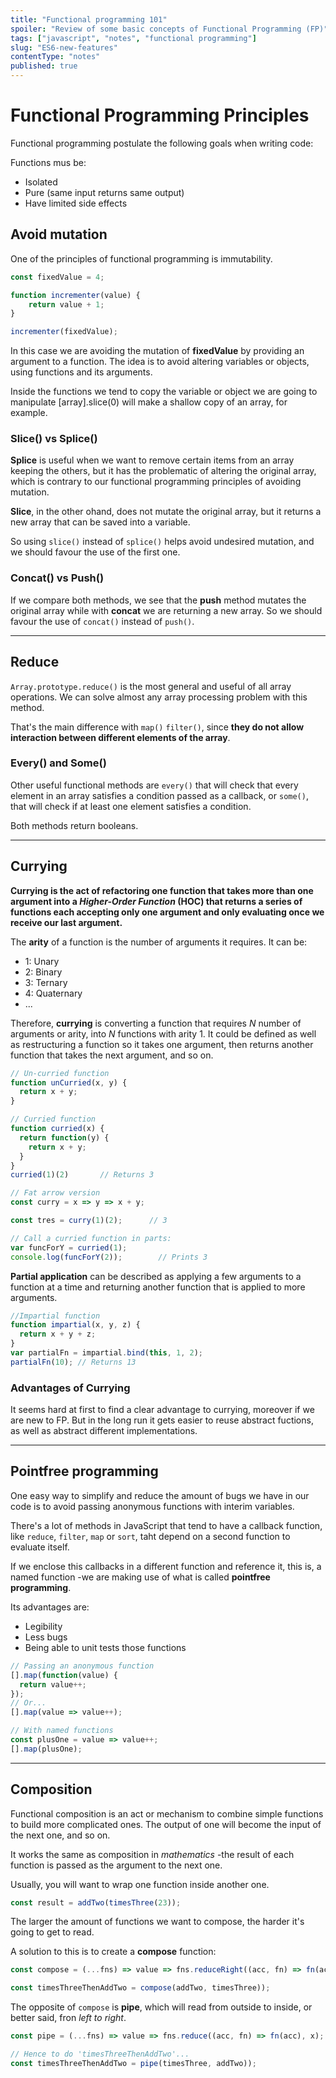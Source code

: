 ```yaml
---
title: "Functional programming 101"   
spoiler: "Review of some basic concepts of Functional Programming (FP)"  
tags: ["javascript", "notes", "functional programming"]
slug: "ES6-new-features"
contentType: "notes"
published: true
---
```


# Functional Programming Principles

Functional programming postulate the following goals when writing code:

Functions mus be:
 - Isolated
 - Pure (same input returns same output)
 - Have limited side effects

## Avoid mutation

One of the principles of functional programming is immutability.

```javascript
const fixedValue = 4;

function incrementer(value) {
    return value + 1;
}

incrementer(fixedValue);
```

In this case we are avoiding the mutation of **fixedValue** by providing an argument to a function.
The idea is to avoid altering variables or objects, using functions and its arguments.

Inside the functions we tend to copy the variable or object we are going to manipulate [array].slice(0) will make a shallow copy of an array, for example.

### Slice() vs Splice()

**Splice** is useful when we want to remove certain items from an array keeping the others, but it has the problematic of altering the original array, which is contrary to our functional programming principles of avoiding mutation.

**Slice**, in the other ohand, does not mutate the original array, but it returns a new array that can be saved into a variable.

So using `slice()` instead of `splice()` helps avoid undesired mutation, and we should favour the use of the first one.

### Concat() vs Push()

If we compare both methods, we see that the **push** method mutates the original array while with **concat** we are returning a new array. So we should favour the use of `concat()` instead of `push()`.

---

## Reduce

`Array.prototype.reduce()` is the most general and useful of all array operations. We can solve almost any array processing problem with this method.

That's the main difference with `map()` `filter()`, since **they do not allow interaction between different elements of the array**.

### Every() and Some()

Other useful functional methods are `every()` that will check that every element in an array satisfies a condition passed as a callback, or `some()`, that will check if at least one element satisfies a condition.

Both methods return booleans.

---

## Currying

**Currying is the act of refactoring one function that takes more than one argument into a _Higher-Order Function_ (HOC) that returns a series of functions each accepting only one argument and only evaluating once we receive our last argument.**

The **arity** of a function is the number of arguments it requires. It can be:

- 1: Unary
- 2: Binary
- 3: Ternary
- 4: Quaternary
- ...

Therefore, **currying** is converting a function that requires *N* number of arguments or arity, into *N* functions with arity 1. It could be defined as well as restructuring a function so it takes one argument, then returns another function that takes the next argument, and so on.

```javascript
// Un-curried function
function unCurried(x, y) {
  return x + y;
}

// Curried function
function curried(x) {
  return function(y) {
    return x + y;
  }
}
curried(1)(2)       // Returns 3
```

```javascript
// Fat arrow version
const curry = x => y => x + y;

const tres = curry(1)(2);      // 3
```

```javascript
// Call a curried function in parts:
var funcForY = curried(1);
console.log(funcForY(2));        // Prints 3
```

**Partial application** can be described as applying a few arguments to a function at a time and returning another function that is applied to more arguments.

```javascript
//Impartial function
function impartial(x, y, z) {
  return x + y + z;
}
var partialFn = impartial.bind(this, 1, 2);
partialFn(10); // Returns 13
```

### Advantages of Currying

It seems hard at first to find a clear advantage to currying, moreover if we are new to FP. But in the long run it gets easier to reuse abstract fuctions, as well as abstract different implementations.

---

## Pointfree programming

One easy way to simplify and reduce the amount of bugs we have in our code is to avoid passing anonymous functions with interim variables.

There's a lot of methods in JavaScript that tend to have a callback function, like `reduce`, `filter`, `map` or `sort`, taht depend on a second function to evaluate itself.

If we enclose this callbacks in a different function and reference it, this is, a named function -we are making use of what is called **pointfree programming**.

Its advantages are:

- Legibility
- Less bugs
- Being able to unit tests those functions

```javascript
// Passing an anonymous function
[].map(function(value) {
  return value++;
});
// Or...
[].map(value => value++);

// With named functions
const plusOne = value => value++;
[].map(plusOne);
```

---

## Composition

Functional composition is an act or mechanism to combine simple functions to build more complicated ones. The output of one will become the input of the next one, and so on.

It works the same as composition in _mathematics_ -the result of each function is passed as the argument to the next one.

Usually, you will want to wrap one function inside another one.

```javascript
const result = addTwo(timesThree(23));
```

The larger the amount of functions we want to compose, the harder it's going to get to read.

A solution to this is to create a **compose** function:

```javascript
const compose = (...fns) => value => fns.reduceRight((acc, fn) => fn(acc), x);

const timesThreeThenAddTwo = compose(addTwo, timesThree));
```

The opposite of `compose` is **pipe**, which will read from outside to inside, or better said, fron _left to right_.

```javascript
const pipe = (...fns) => value => fns.reduce((acc, fn) => fn(acc), x);

// Hence to do 'timesThreeThenAddTwo'...
const timesThreeThenAddTwo = pipe(timesThree, addTwo));
```
